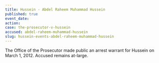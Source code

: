 ```yaml
---
title: Hussein - Abdel Raheem Muhammad Hussein
published: true
event_date:
action:
case: the-prosecutor-v-hussein
accused: abdel-raheem-muhammad-hussein
slug: hussein-events-abdel-raheem-muhammad-hussein
---
```



The Office of the Prosecutor made public an arrest warrant for Hussein on March 1, 2012. Accused remains at-large.